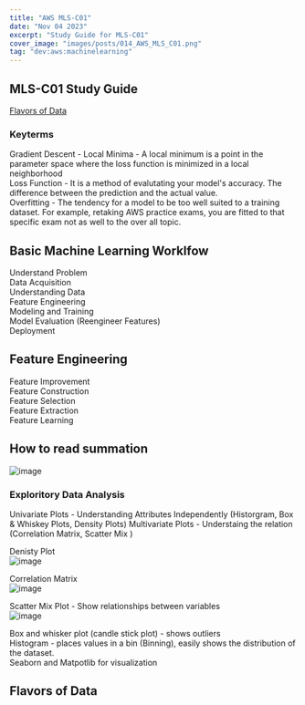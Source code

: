 ```yaml
---
title: "AWS MLS-C01"
date: "Nov 04 2023"
excerpt: "Study Guide for MLS-C01"
cover_image: "images/posts/014_AWS_MLS_C01.png"
tag: "dev:aws:machinelearning"
---
```


## MLS-C01 Study Guide
[Flavors of Data](#flavors-of-data)

### Keyterms

Gradient Descent - 
Local Minima -  A local minimum is a point in the parameter space where the loss function is minimized in a local neighborhood  
Loss Function - It is a method of evalutating your model's accuracy.  The difference between the prediction and the actual value.   
Overfitting - The tendency for a model to be too well suited to a training dataset.  For example, retaking AWS practice exams, you are fitted to that specific exam not as well to the over all topic. 

## Basic Machine Learning Worklfow

Understand Problem    
Data Acquisition  
Understanding Data  
Feature Engineering  
Modeling and Training   
Model Evaluation (Reengineer Features)  
Deployment

## Feature Engineering

Feature Improvement  
Feature Construction  
Feature Selection  
Feature Extraction  
Feature Learning  

## How to read summation

![image](https://github.com/John502/longitudez/assets/12539353/477446a4-6149-42aa-a07d-768fcf821ebf)

### Exploritory Data Analysis

Univariate Plots -  Understanding Attributes Independently (Historgram, Box & Whiskey Plots, Density Plots)
Multivariate Plots - Understaing the relation (Correlation Matrix, Scatter Mix )

Denisty Plot   
![image](https://github.com/John502/longitudez/assets/12539353/05d47195-de7e-42b3-b370-79e6a11e013f)

Correlation Matrix   
![image](https://github.com/John502/longitudez/assets/12539353/ef9a2759-1582-4a31-80de-535e641aee14)

Scatter Mix Plot - Show relationships between variables  
![image](https://github.com/John502/longitudez/assets/12539353/c44afd86-50bc-47c7-8f81-49ae4596be4f)


Box and whisker plot (candle stick plot) - shows outliers  
Histogram - places values in a bin (Binning), easily shows the distribution of the dataset.  
Seaborn and Matpotlib for visualization   

## Flavors of Data 
  

